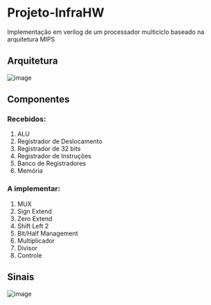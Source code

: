 # Projeto-InfraHW
Implementação em verilog de um processador multiciclo baseado na arquitetura MIPS


## Arquitetura

![image](https://user-images.githubusercontent.com/92769975/184413459-1f13eb0f-2da2-4ad2-9f60-bced7df85cdd.png)

## Componentes

### Recebidos:

1. ALU
2. Registrador de Deslocamento
3. Registrador de 32 bits
4. Registrador de Instruções
5. Banco de Registradores
6. Memória

### A implementar:

1. MUX
2. Sign Extend
3. Zero Extend
4. Shift Left 2
5. Bit/Half Management
6. Multiplicador
7. Divisor
8. Controle

## Sinais

![image](https://user-images.githubusercontent.com/92769975/187044227-c2bbad42-8d1c-4d30-ac63-8a206f5cf955.png)
